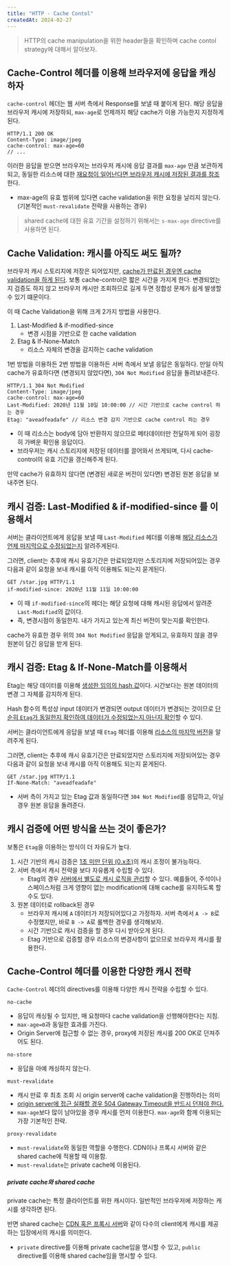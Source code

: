 ```yaml
---
title: "HTTP - Cache Contol"
createdAt: 2024-02-27
---
```


> HTTP의 cache manipulation을 위한 header들을 확인하며 cache contol strategy에 대해서 알아보자.


## Cache-Control 헤더를 이용해 브라우저에 응답을 캐싱하자

`cache-control` 헤더는 웹 서버 측에서 Response를 보낼 때 붙이게 된다. 해당 응답을 브라우저 캐시에 저장하되, `max-age`로 언제까지 해당 cache가 이용 가능한지 지정하게 된다.

``` http
HTTP/1.1 200 OK 
Content-Type: image/jpeg
cache-control: max-age=60
// ...
```

이러한 응답을 받으면 브라우저는 브라우저 캐시에 응답 결과를 `max-age` 만큼 보관하게되고, 동일한 리소스에 대한 <u>재요청이 일어난다면 브라우저 캐시에 저장된 결과를 참조</u>한다.

- max-age의 유효 범위에 있다면 cache validation을 위한 요청을 날리지 않는다. (기본적인 `must-revalidate` 전략을 사용하는 경우)

> shared cache에 대한 유효 기간을 설정하기 위해서는 `s-max-age` directive를 사용하면 된다.

## Cache Validation: 캐시를 아직도 써도 될까? 

브라우저 캐시 스토리지에 저장은 되어있지만, <u>cache가 만료된 경우엔 cache validation을 하게 된다</u>. 보통 cache-control은 짧은 시간을 가지게 한다. 변경되었는지 검증도 하지 않고 브라우저 캐시만 조회하므로 길게 두면 정합성 문제가 쉽게 발생할 수 있기 떄문이다. 

이 때 Cache Validation을 위해 크게 2가지 방법을 사용한다.

1. Last-Modified & if-modified-since
   - 변경 시점을 기반으로 한 cache validation
2. Etag & If-None-Match
   - 리소스 자체의 변경을 감지하는 cache validation

1번 방법을 이용하든 2번 방법을 이용하든 서버 측에서 보낼 응답은 동일하다. 만일 아직 cache가 유효하다면 (변경되지 않았다면), `304 Not Modified` 응답을 돌려보내준다.

``` http
HTTP/1.1 304 Not Modified
Content-Type: image/jpeg
cache-control: max-age=60
Last-Modified: 2020년 11월 10일 10:00:00 // 시간 기반으로 cache control 하는 경우 
Etag: "aveadfeadafe" // 리소스 변경 감지 기반으로 cache control 하는 경우
```

- 이 때 리소스는 body에 담아 반환하지 않으므로 메타데이터만 전달하게 되어 굉장히 가벼운 확인용 응답이다.
- 브라우저는 캐시 스토리지에 저장된 데이터를 끌어와서 쓰게되며, 다시 cache-control의 유효 기간을 갱신해주게 된다. 

만약 cache가 유효하지 않다면 (변경된 새로운 버전이 있다면) 변경된 원본 응답을 보내주면 된다. 



## 캐시 검증: Last-Modified & if-modified-since 를 이용해서

서버는 클라이언트에게 응답을 보낼 때 `Last-Modified` 헤더를 이용해 <u>해당 리소스가 언제 마지막으로 수정되었는지</u> 알려주게된다.

그러면, client는 추후에 캐시 유효기간은 만료되었지만 스토리지에 저장되어있는 경우 다음과 같이 요청을 보내 캐시를 아직 이용해도 되는지 묻게된다.

``` http
GET /star.jpg HTTP/1.1
if-modified-since: 2020년 11월 11일 10:00:00 
```

- 이 때 `if-modified-since`의 헤더는 해당 요청에 대해 캐시된 응답에서 알려준 `Last-Modified`의 값이다.
- 즉, 변경시점이 동일한지. 내가 가지고 있는게 최신 버전이 맞는지를 확인한다.

cache가 유효한 경우 위의 `304 Not Modified` 응답을 얻게되고, 유효하지 않을 경우 원본이 담긴 응답을 받게 된다.



## 캐시 검증: Etag & If-None-Match를 이용해서

Etag는 해당 데이터를 이용해 <u>생성한 임의의 hash 값</u>이다. 시간보다는 원본 데이터의 변경 그 자체를 감지하게 된다.

Hash 함수의 특성상 input 데이터가 변경되면 output 데이터가 변경되는 것이므로 <u>단순히 `Etag`가 동일한지 확인하여 데이터가 수정되었는지 아닌지 확인</u>할 수 있다.

서버는 클라이언트에게 응답을 보낼 때 `Etag` 헤더를 이용해 <u>리소스의 마지막 버전</u>을 알려주게 된다.

그러면, client는 추후에 캐시 유효기간은 만료되었지만 스토리지에 저장되어있는 경우 다음과 같이 요청을 보내 캐시를 아직 이용해도 되는지 묻게된다.

``` http
GET /star.jpg HTTP/1.1
If-None-Match: "aveadfeadafe"
```

- 서버 측이 가지고 있는 Etag 값과 동일하다면 `304 Not Modified`를 응답하고, 아닐 경우 원본 응답을 돌려준다.



## 캐시 검증에 어떤 방식을 쓰는 것이 좋은가? 

보통은 `Etag`을 이용하는 방식이 더 자유도가 높다. 

1. 시간 기반의 캐시 검증은 <u>1초 미만 단위 (0.x초)</u>의 캐시 조정이 불가능하다. 
2. 서버 측에서 캐시 전략을 보다 자유롭게 수립할 수 있다.
   - Etag의 경우 <u>서버에서 별도로 캐시 로직을 관리</u>할 수 있다. 예를들어, 주석이나 스페이스처럼 크게 영향이 없는 modification에 대해 cache를 유지하도록 할 수도 있다.
3. 원본 데이터로 rollback된 경우
   - 브라우저 캐시에 `A` 데이터가 저장되어있다고 가정하자. 서버 측에서 `A -> B`로 수정했지만, 바로 `B -> A`로 롤백한 경우를 생각해보자.
   - 시간 기반으로 캐시 검증을 할 경우 다시 받아오게 된다.
   - Etag  기반으로 검증할 경우 리소스의 변경사항이 없으므로 브라우저 캐시를 활용한다.



## Cache-Control 헤더를 이용한 다양한 캐시 전략 

`Cache-Control` 헤더의 directives를 이용해 다양한 캐시 전략을 수립할 수 있다. 

`no-cache`

- 응답이 캐싱될 수 있지만, 매 요청마다 cache validation을 선행해야한다는 지침.
- `max-age=0`과 동일한 효과를 가진다.
- Origin Server에 접근할 수 없는 경우, proxy에 저장된 캐시를 200 OK로 던져주어도 된다.

`no-store`

- 응답을 아예 캐싱하지 않는다.

`must-revalidate`

- 캐시 만료 후 최초 조회 시 origin server에 cache validation을 진행하라는 의미
- <u>origin server에 접근 실패할 경우 504 Gateway Timeout을 반드시 던져야 한다.</u>
- `max-age`보다 많이 남아있을 경우 캐시를 먼저 이용한다. `max-age`와 함께 이용되는 가장 기본적인 전략.

`proxy-revalidate`

- `must-revalidate`와 동일한 역할을 수행한다. CDN이나 프록시 서버와 같은 shared cache에 적용할 때 이용함. 
- `must-revalidate`는 private cache에 이용된다.



##### private cache와 shared cache

private cache는 특정 클라이언트를 위한 캐시이다. 일반적인 브라우저에 저장하는 캐시를 생각하면 된다.

반면 shared cache는 <u>CDN 혹은 프록시 서버</u>와 같이 다수의 client에게 캐시를 제공하는 입장에서의 캐시를 의미한다. 

- `private` directive를 이용해 private cache임을 명시할 수 있고, `public` directive를 이용해 shared cache임을 명시할 수 있다. 


